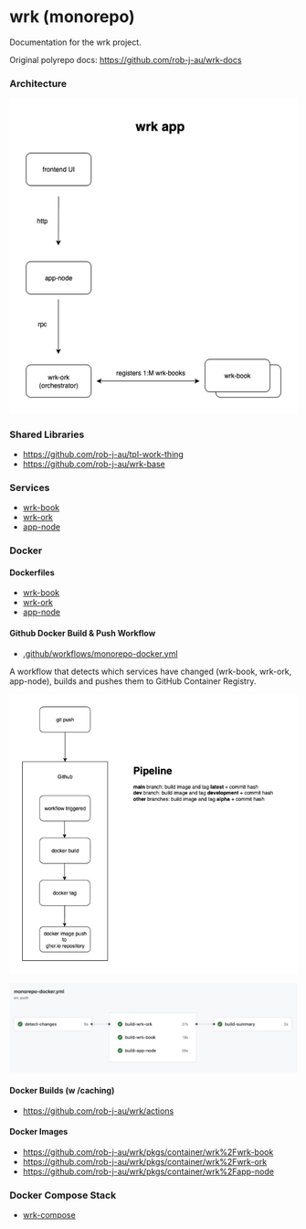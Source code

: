 # wrk (monorepo)

Documentation for the wrk project.

Original polyrepo docs: https://github.com/rob-j-au/wrk-docs

### Architecture

![docs/wrk-architecture](docs/wrk-architecture.png)

### Shared Libraries

- https://github.com/rob-j-au/tpl-work-thing
- https://github.com/rob-j-au/wrk-base

### Services

- [wrk-book](wrk-book)
- [wrk-ork](wrk-ork)
- [app-node](app-node)

### Docker

#### Dockerfiles

- [wrk-book](wrk-book/Dockerfile)
- [wrk-ork](wrk-ork/Dockerfile)
- [app-node](app-node/Dockerfile)


#### Github Docker Build & Push Workflow

- [.github/workflows/monorepo-docker.yml](.github/workflows/monorepo-docker.yml)

A workflow that detects which services have changed (wrk-book, wrk-ork, app-node), builds and pushes them to GitHub Container Registry.

![docs/github-pipeline](docs/github-pipeline.png)

![docs/github-monorepo-docker](docs/github-monorepo-docker.png)

#### Docker Builds (w /caching)

- https://github.com/rob-j-au/wrk/actions

#### Docker Images

- https://github.com/rob-j-au/wrk/pkgs/container/wrk%2Fwrk-book
- https://github.com/rob-j-au/wrk/pkgs/container/wrk%2Fwrk-ork
- https://github.com/rob-j-au/wrk/pkgs/container/wrk%2Fapp-node

### Docker Compose Stack

- [wrk-compose](wrk-compose)

